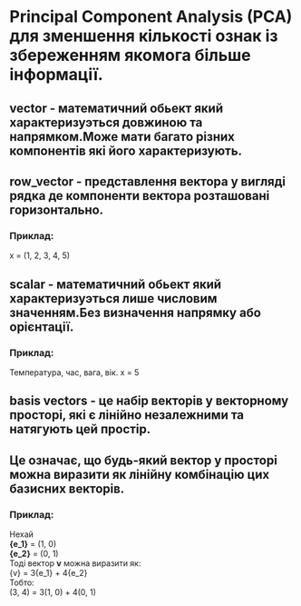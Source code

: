# Principal Component Analysis (PCA) для зменшення кількості ознак із збереженням якомога більше інформації.
## vector - математичний обьект який характеризуэться довжиною та напрямком.Може мати багато різних компонентів які його характеризують.
## row_vector - представлення вектора у вигляді рядка де компоненти вектора розташовані горизонтально.
### Приклад:
x = (1, 2, 3, 4, 5)
## scalar - математичний обьект який характеризуэться лише числовим значенням.Без визначення напрямку або орієнтації.
### Приклад:
Температура, час, вага, вік.
x = 5
## basis vectors - це набір векторів у векторному просторі, які є лінійно незалежними та натягують цей простір.
## Це означає, що будь-який вектор у просторі можна виразити як лінійну комбінацію цих базисних векторів.
### Приклад:
Нехай  
**{e_1}** = (1, 0)  
**{e_2}** = (0, 1)  
Тоді вектор **v** можна виразити як:  
{v} = 3{e_1} + 4{e_2}  
Тобто:  
(3, 4) = 3(1, 0) + 4(0, 1) 



